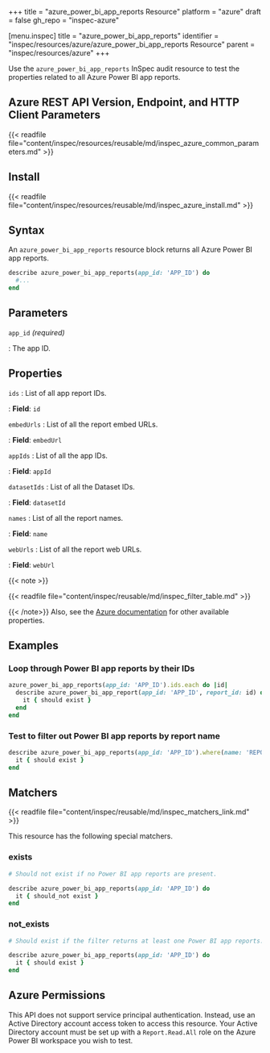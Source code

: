 +++
title = "azure_power_bi_app_reports Resource"
platform = "azure"
draft = false
gh_repo = "inspec-azure"

[menu.inspec]
title = "azure_power_bi_app_reports"
identifier = "inspec/resources/azure/azure_power_bi_app_reports Resource"
parent = "inspec/resources/azure"
+++

Use the `azure_power_bi_app_reports` InSpec audit resource to test the properties related to all Azure Power BI app reports.

## Azure REST API Version, Endpoint, and HTTP Client Parameters

{{< readfile file="content/inspec/resources/reusable/md/inspec_azure_common_parameters.md" >}}

## Install

{{< readfile file="content/inspec/resources/reusable/md/inspec_azure_install.md" >}}

## Syntax

An `azure_power_bi_app_reports` resource block returns all Azure Power BI app reports.

```ruby
describe azure_power_bi_app_reports(app_id: 'APP_ID') do
  #...
end
```

## Parameters

`app_id` _(required)_

: The app ID.

## Properties

`ids`
: List of all app report IDs.

: **Field**: `id`

`embedUrls`
: List of all the report embed URLs.

: **Field**: `embedUrl`

`appIds`
: List of all the app IDs.

: **Field**: `appId`

`datasetIds`
: List of all the Dataset IDs.

: **Field**: `datasetId`

`names`
: List of all the report names.

: **Field**: `name`

`webUrls`
: List of all the report web URLs.

: **Field**: `webUrl`

{{< note >}}

{{< readfile file="content/inspec/reusable/md/inspec_filter_table.md" >}}

{{< /note>}}
Also, see the [Azure documentation](https://docs.microsoft.com/en-us/rest/api/power-bi/apps/get-reports) for other available properties.

## Examples

### Loop through Power BI app reports by their IDs

```ruby
azure_power_bi_app_reports(app_id: 'APP_ID').ids.each do |id|
  describe azure_power_bi_app_report(app_id: 'APP_ID', report_id: id) do
    it { should exist }
  end
end
```

### Test to filter out Power BI app reports by report name

```ruby
describe azure_power_bi_app_reports(app_id: 'APP_ID').where(name: 'REPORT_NAME') do
  it { should exist }
end
```

## Matchers

{{< readfile file="content/inspec/reusable/md/inspec_matchers_link.md" >}}

This resource has the following special matchers.

### exists

```ruby
# Should not exist if no Power BI app reports are present.

describe azure_power_bi_app_reports(app_id: 'APP_ID') do
  it { should_not exist }
end
```

### not_exists

```ruby
# Should exist if the filter returns at least one Power BI app reports.

describe azure_power_bi_app_reports(app_id: 'APP_ID') do
  it { should exist }
end
```

## Azure Permissions

This API does not support service principal authentication. Instead, use an Active Directory account access token to access this resource.
Your Active Directory account must be set up with a `Report.Read.All` role on the Azure Power BI workspace you wish to test.
